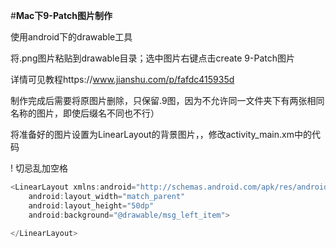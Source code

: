 #**Mac下9-Patch图片制作**

使用android下的drawable工具

将.png图片粘贴到drawable目录；选中图片右键点击create 9-Patch图片

详情可见教程https://www.jianshu.com/p/fafdc415935d

制作完成后需要将原图片删除，只保留.9图，因为不允许同一文件夹下有两张相同名称的图片，即使后缀名不同也不行）

将准备好的图片设置为LinearLayout的背景图片，，修改activity_main.xm中的代码

!	切忌乱加空格

```kotlin
<LinearLayout xmlns:android="http://schemas.android.com/apk/res/android"
    android:layout_width="match_parent"
    android:layout_height="50dp" 
    android:background="@drawable/msg_left_item">

</LinearLayout>
```

